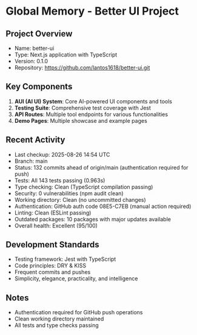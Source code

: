 # Global Memory - Better UI Project

## Project Overview
- Name: better-ui
- Type: Next.js application with TypeScript
- Version: 0.1.0
- Repository: https://github.com/lantos1618/better-ui.git

## Key Components
1. **AUI (AI UI) System**: Core AI-powered UI components and tools
2. **Testing Suite**: Comprehensive test coverage with Jest
3. **API Routes**: Multiple tool endpoints for various functionalities
4. **Demo Pages**: Multiple showcase and example pages

## Recent Activity
- Last checkup: 2025-08-26 14:54 UTC
- Branch: main  
- Status: 132 commits ahead of origin/main (authentication required for push)
- Tests: All 143 tests passing (0.963s)
- Type checking: Clean (TypeScript compilation passing)
- Security: 0 vulnerabilities (npm audit clean)
- Working directory: Clean (no uncommitted changes)
- Authentication: GitHub auth code 08E5-C7EB (manual action required)
- Linting: Clean (ESLint passing)
- Outdated packages: 10 packages with major updates available
- Overall health: Excellent (95/100)

## Development Standards
- Testing framework: Jest with TypeScript
- Code principles: DRY & KISS
- Frequent commits and pushes
- Simplicity, elegance, practicality, and intelligence

## Notes
- Authentication required for GitHub push operations
- Clean working directory maintained
- All tests and type checks passing